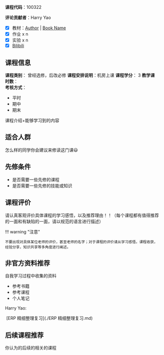 **课程代码**：100322

**评论贡献者**：Harry Yao

- [x] 教材：[Author](主页URL) | [Book Name](豆瓣URL)
- [x] 作业 x n
- [x] 实验 x n
- [x] [Bilibili](官方推荐的视频)

## 课程信息

**课程类别**：  曾经选修，后改必修
**课程安排说明**：机房上课 
**课程学分**：  3
**教学课时数**：  
**考核方式**：

- 平时
- 期中
- 期末

课程介绍+能够学习到的内容

## 适合人群

怎么样的同学你会建议来修读这门课😃

## 先修条件

- 是否需要一些先修的课程
- 是否需要一些先修的技能或知识

## 课程评价

请认真客观评价具体课程的学习感悟，以及推荐理由！！（每个课程都有值得推荐的一面和有缺陷的一面，请以规范的语言进行描述）

!!! warning "注意"

    不要出现对具体某位老师的评价，甚至老师的名字；对于课程的评价请从学习感悟，课程收获，经验分享，知识共享等多角度进行阐述。

## 非官方资料推荐

自我学习过程中收集的资料

- 参考书籍
- 参考课程
- 个人笔记

Harry Yao:

​		[ERP 精细整理复习](./ERP 精细整理复习.md)


## 后续课程推荐

你认为的后续的相关的课程
